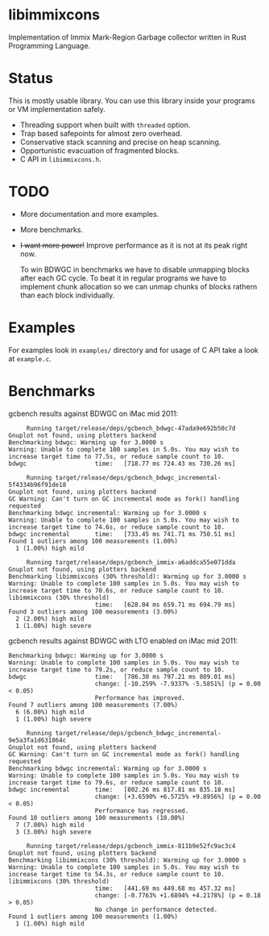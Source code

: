 # libimmixcons
Implementation of Immix Mark-Region Garbage collector written in Rust Programming Language.

# Status
This is mostly usable library. You can use this library inside your programs or VM implementation safely.

- Threading support when built with `threaded` option.
- Trap based safepoints for almost zero overhead.
- Conservative stack scanning and precise on heap scanning.
- Opportunistic evacuation of fragmented blocks.
- C API in `libimmixcons.h`. 

# TODO
- More documentation and more examples.
- More benchmarks.
- ~~I want more power!~~ Improve performance as it is not at its peak right now.
     

     To win BDWGC in benchmarks we have to disable unmapping blocks after each GC cycle. To beat it in regular programs
     we have to implement chunk allocation so we can unmap chunks of blocks rathern than each block individually.


# Examples
For examples look in `examples/` directory and for usage of C API take a look at `example.c`.

# Benchmarks
gcbench results against BDWGC on iMac mid 2011:
```
     Running target/release/deps/gcbench_bdwgc-47ada9e692b50c7d
Gnuplot not found, using plotters backend
Benchmarking bdwgc: Warming up for 3.0000 s
Warning: Unable to complete 100 samples in 5.0s. You may wish to increase target time to 77.5s, or reduce sample count to 10.
bdwgc                   time:   [718.77 ms 724.43 ms 730.26 ms]                  

     Running target/release/deps/gcbench_bdwgc_incremental-5f4334b96f91de18
Gnuplot not found, using plotters backend
GC Warning: Can't turn on GC incremental mode as fork() handling requested
Benchmarking bdwgc incremental: Warming up for 3.0000 s
Warning: Unable to complete 100 samples in 5.0s. You may wish to increase target time to 74.6s, or reduce sample count to 10.
bdwgc incremental       time:   [733.45 ms 741.71 ms 750.51 ms]                              
Found 1 outliers among 100 measurements (1.00%)
  1 (1.00%) high mild

     Running target/release/deps/gcbench_immix-a6addca55e071dda
Gnuplot not found, using plotters backend
Benchmarking libimmixcons (30% threshold): Warming up for 3.0000 s
Warning: Unable to complete 100 samples in 5.0s. You may wish to increase target time to 70.6s, or reduce sample count to 10.
libimmixcons (30% threshold)                                                                            
                        time:   [628.04 ms 659.71 ms 694.79 ms]
Found 3 outliers among 100 measurements (3.00%)
  2 (2.00%) high mild
  1 (1.00%) high severe
```
gcbench results against BDWGC with LTO enabled on iMac mid 2011:
```
Benchmarking bdwgc: Warming up for 3.0000 s
Warning: Unable to complete 100 samples in 5.0s. You may wish to increase target time to 79.2s, or reduce sample count to 10.
bdwgc                   time:   [786.30 ms 797.21 ms 809.01 ms]                  
                        change: [-10.259% -7.9337% -5.5851%] (p = 0.00 < 0.05)
                        Performance has improved.
Found 7 outliers among 100 measurements (7.00%)
  6 (6.00%) high mild
  1 (1.00%) high severe

     Running target/release/deps/gcbench_bdwgc_incremental-9e5a3fa1d631864c
Gnuplot not found, using plotters backend
GC Warning: Can't turn on GC incremental mode as fork() handling requested
Benchmarking bdwgc incremental: Warming up for 3.0000 s
Warning: Unable to complete 100 samples in 5.0s. You may wish to increase target time to 79.6s, or reduce sample count to 10.
bdwgc incremental       time:   [802.26 ms 817.81 ms 835.18 ms]                              
                        change: [+3.6590% +6.5725% +9.8956%] (p = 0.00 < 0.05)
                        Performance has regressed.
Found 10 outliers among 100 measurements (10.00%)
  7 (7.00%) high mild
  3 (3.00%) high severe

     Running target/release/deps/gcbench_immix-811b9e52fc9ac3c4
Gnuplot not found, using plotters backend
Benchmarking libimmixcons (30% threshold): Warming up for 3.0000 s
Warning: Unable to complete 100 samples in 5.0s. You may wish to increase target time to 54.3s, or reduce sample count to 10.
libimmixcons (30% threshold)                                                                            
                        time:   [441.69 ms 449.68 ms 457.32 ms]
                        change: [-0.7763% +1.6894% +4.2178%] (p = 0.18 > 0.05)
                        No change in performance detected.
Found 1 outliers among 100 measurements (1.00%)
  1 (1.00%) high mild
```